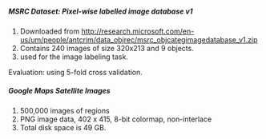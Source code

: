 ##### MSRC Dataset: Pixel-wise labelled image database v1
1. Downloaded from http://research.microsoft.com/en-us/um/people/antcrim/data_objrec/msrc_objcategimagedatabase_v1.zip
2. Contains 240 images of size 320x213 and 9 objects.
3. used for the image labeling task.

Evaluation: using 5-fold cross validation.

##### Google Maps Satellite Images
1. 500,000 images of regions
2. PNG image data, 402 x 415, 8-bit colormap, non-interlace
3. Total disk space is 49 GB.
